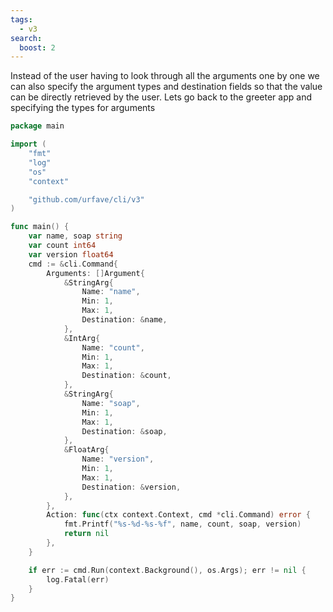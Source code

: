 ```yaml
---
tags:
  - v3
search:
  boost: 2
---
```


Instead of the user having to look through all the arguments one by one we can also specify the argument types and destination
fields so that the value can be directly retrieved by the user. Lets go back to the greeter app and specifying the types for arguments

<!-- {
  "args" : ["friend","1","bar","2.0"],
  "output": "friend-1-bar-2.0"
} -->
```go
package main

import (
	"fmt"
	"log"
	"os"
	"context"

	"github.com/urfave/cli/v3"
)

func main() {
	var name, soap string
	var count int64
	var version float64
	cmd := &cli.Command{
		Arguments: []Argument{
			&StringArg{
				Name: "name",
				Min: 1,
				Max: 1,
				Destination: &name,
			},
			&IntArg{
				Name: "count",
				Min: 1,
				Max: 1,
				Destination: &count,
			},
			&StringArg{
				Name: "soap",
				Min: 1,
				Max: 1,
				Destination: &soap,
			},
			&FloatArg{
				Name: "version",
				Min: 1,
				Max: 1,
				Destination: &version,
			},
		},
		Action: func(ctx context.Context, cmd *cli.Command) error {
			fmt.Printf("%s-%d-%s-%f", name, count, soap, version)
			return nil
		},
	}

	if err := cmd.Run(context.Background(), os.Args); err != nil {
		log.Fatal(err)
	}
}
```

